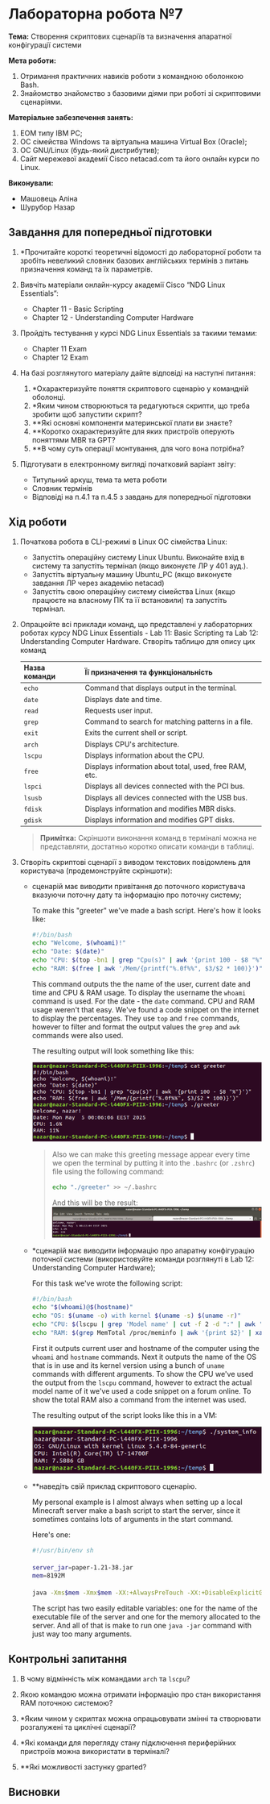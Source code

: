 # Лабораторна робота №7

**Тема:** Створення скриптових сценаріїв та визначення апаратної конфігурації системи

**Мета роботи:**

1. Отримання практичних навиків роботи з командною оболонкою Bash.
2. Знайомство знайомство з базовими діями при роботі зі скриптовими сценаріями.

**Матеріальне забезпечення занять:**

1. ЕОМ типу IBM PC;
2. ОС сімейства Windows та віртуальна машина Virtual Box (Oracle);
3. ОС GNU/Linux (будь-який дистрибутив);
4. Сайт мережевої академії Cisco netacad.com та його онлайн курси по Linux.

**Виконували:**

- Машовець Аліна
- Шурубор Назар

## Завдання для попередньої підготовки

1. \*Прочитайте короткі теоретичні відомості до лабораторної роботи та зробіть невеликий словник базових англійських термінів з питань призначення команд та їх параметрів.

2. Вивчіть матеріали онлайн-курсу академії Cisco “NDG Linux Essentials”:
    - Chapter 11 - Basic Scripting
    - Chapter 12 - Understanding Computer Hardware

3. Пройдіть тестування у курсі NDG Linux Essentials за такими темами:
    - Chapter 11 Exam
    - Chapter 12 Exam

4. На базі розглянутого матеріалу дайте відповіді на наступні питання:
    1. \*Охарактеризуйте поняття скриптового сценарію у командній оболонці.
    2. \*Яким чином створюються та редагуються скрипти, що треба зробити щоб запустити скрипт?
    3. \*\*Які основні компоненти материнської плати ви знаєте?
    4. \*\*Коротко охарактеризуйте для яких пристроїв оперують поняттями MBR та GPT?
    5. \*\*В чому суть операції монтування, для чого вона потрібна?

5. Підготувати в електронному вигляді початковий варіант звіту:
    - Титульний аркуш, тема та мета роботи
    - Словник термінів
    - Відповіді на п.4.1 та п.4.5 з завдань для попередньої підготовки

## Хід роботи

1. Початкова робота в CLI-режимі в Linux ОС сімейства Linux:
    - Запустіть операційну систему Linux Ubuntu. Виконайте вхід в систему та запустіть термінал (якщо виконуєте ЛР у 401 ауд.).
    - Запустіть віртуальну машину Ubuntu_PC (якщо виконуєте завдання ЛР через академію netacad)
    - Запустіть свою операційну систему сімейства Linux (якщо працюєте на власному ПК та її встановили) та запустіть термінал.

2. Опрацюйте всі приклади команд, що представлені у лабораторних роботах курсу NDG Linux Essentials - Lab 11: Basic Scripting та Lab 12: Understanding Computer Hardware. Створіть таблицю для опису цих команд

    | Назва команди | Її призначення та функціональність                     |
    | ------------- | ------------------------------------------------------ |
    | `echo`        | Command that displays output in the terminal.          |
    | `date`        | Displays date and time.                                |
    | `read`        | Requests user input.                                   |
    | `grep`        | Command to search for matching patterns in a file.     |
    | `exit`        | Exits the current shell or script.                     |
    | `arch`        | Displays CPU's architecture.                           |
    | `lscpu`       | Displays information about the CPU.                    |
    | `free`        | Displays information about total, used, free RAM, etc. |
    | `lspci`       | Displays all devices connected with the PCI bus.       |
    | `lsusb`       | Displays all devices connected with the USB bus.       |
    | `fdisk`       | Displays information and modifies MBR disks.           |
    | `gdisk`       | Displays information and modifies GPT disks.           |

    > **Примітка:** Скріншоти виконання команд в терміналі можна не представляти, достатньо коротко описати команди в таблиці.

3. Створіть скриптові сценарії з виводом текстових повідомлень для користувача (продемонструйте скріншоти):

    - сценарій має виводити привітання до поточного користувача вказуючи поточну дату та інформацію про поточну систему;

        To make this "greeter" we've made a bash script. Here's how it looks like:

        ```bash
        #!/bin/bash
        echo "Welcome, $(whoami)!"
        echo "Date: $(date)"
        echo "CPU: $(top -bn1 | grep "Cpu(s)" | awk '{print 100 - $8 "%"}')"
        echo "RAM: $(free | awk '/Mem/{printf("%.0f%%", $3/$2 * 100)}')"
        ```

        This command outputs the the name of the user, current date and time and CPU & RAM usage.
        To display the username the `whoami` command is used. For the date - the `date` command.
        CPU and RAM usage weren't that easy. We've found a code snippet on the internet to display
        the percentages. They use `top` and `free` commands, however to filter and format the output
        values the `grep` and `awk` commands were also used.

        The resulting output will look something like this:

        ![Figure 7.1 - Greeter output](./assets/figure-7.1.png)

        > Also we can make this greeting message appear every time we open the terminal by putting it
        > into the `.bashrc` (or `.zshrc`) file using the following command:
        >
        > ```bash
        > echo "./greeter" >> ~/.bashrc
        > ```
        >
        > And this will be the result:
        > ![Figure 7.2 - Greeting with bashrc](./assets/figure-7.2.png)

    - \*сценарій має виводити інформацію про апаратну конфігурацію поточної системи (використовуйте команди розглянуті в Lab 12: Understanding Computer Hardware);

        For this task we've wrote the following script:

        ```bash
        #!/bin/bash
        echo "$(whoami)@$(hostname)"
        echo "OS: $(uname -o) with kernel $(uname -s) $(uname -r)"
        echo "CPU: $(lscpu | grep 'Model name' | cut -f 2 -d ":" | awk '{$1=$1}1')"
        echo "RAM: $(grep MemTotal /proc/meminfo | awk '{print $2}' | xargs -I {} echo "scale=4; {}/1024^2" | bc) GB"
        ```

        First it outputs current user and hostname of the computer using the `whoami` and `hostname` commands.
        Next it outputs the name of the OS that is in use and its kernel version using a bunch of `uname`
        commands with different arguments. To show the CPU we've used the output from the `lscpu` command,
        however to extract the actual model name of it we've used a code snippet on a forum online.
        To show the total RAM also a command from the internet was used.

        The resulting output of the script looks like this in a VM:

        ![Figure 7.3 - System info script output](./assets/figure-7.3.png)

    - \*\*наведіть свій приклад скриптового сценарію.

        My personal example is I almost always when setting up a local Minecraft server make a bash script
        to start the server, since it sometimes contains lots of arguments in the start command.

        Here's one:

        ```sh
        #!/usr/bin/env sh

        server_jar=paper-1.21-38.jar 
        mem=8192M

        java -Xms$mem -Xmx$mem -XX:+AlwaysPreTouch -XX:+DisableExplicitGC -XX:+ParallelRefProcEnabled -XX:+PerfDisableSharedMem -XX:+UnlockExperimentalVMOptions -XX:+UseG1GC -XX:G1HeapRegionSize=8M -XX:G1HeapWastePercent=5 -XX:G1MaxNewSizePercent=40 -XX:G1MixedGCCountTarget=4 -XX:G1MixedGCLiveThresholdPercent=90 -XX:G1NewSizePercent=30 -XX:G1RSetUpdatingPauseTimePercent=5 -XX:G1ReservePercent=20 -XX:InitiatingHeapOccupancyPercent=15 -XX:MaxGCPauseMillis=200 -XX:MaxTenuringThreshold=1 -XX:SurvivorRatio=32 -Dusing.aikars.flags=https://mcflags.emc.gs -Daikars.new.flags=true -jar $server_jar nogui
        ```

        The script has two easily editable variables: one for the name of the executable file of the server and
        one for the memory allocated to the server. And all of that is make to run one `java -jar` command with
        just way too many arguments.

## Контрольні запитання

1. В чому відмінність між командами `arch` та `lscpu`?

2. Якою командою можна отримати інформацію про стан використання RAM поточною системою?

3. \*Яким чином у скриптах можна опрацьовувати змінні та створювати розгалужені та циклічні сценарії?

4. \*Які команди для перегляду стану підключення периферійних пристроїв можна використати в терміналі?

5. \*\*Які можливості застунку gparted?

## Висновки
